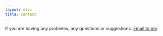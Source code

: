 ```yaml
---
layout: misc
title: Contact
---
```

If you are having any problems, any questions or suggestions.
[Email to me](https://twitter.com/intent/tweet?text=My%question%about%Millennial%is:%&amp;via=paululele).

